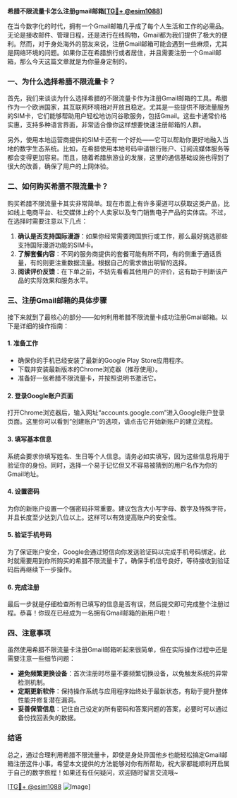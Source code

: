 **希腊不限流量卡怎么注册gmail邮箱[[TG💪+ @esim1088](https://t.me/s/esim1088)]**

在当今数字化的时代，拥有一个Gmail邮箱几乎成了每个人生活和工作的必需品。无论是接收邮件、管理日程，还是进行在线购物，Gmail都为我们提供了极大的便利。然而，对于身处海外的朋友来说，注册Gmail邮箱可能会遇到一些麻烦，尤其是网络环境的问题。如果你正在希腊旅行或者居住，并且需要注册一个Gmail邮箱，那么今天这篇文章就是为你量身定制的。

### 一、为什么选择希腊不限流量卡？

首先，我们来谈谈为什么选择希腊的不限流量卡作为注册Gmail邮箱的工具。希腊作为一个欧洲国家，其互联网环境相对开放且稳定。尤其是一些提供不限流量服务的SIM卡，它们能够帮助用户轻松地访问谷歌服务，包括Gmail。这些卡通常价格实惠，支持多种语言界面，非常适合像你这样想要快速注册邮箱的人群。

另外，使用本地运营商提供的SIM卡还有一个好处——它可以帮助你更好地融入当地的数字生态系统。比如，在希腊使用本地号码申请银行账户、订阅流媒体服务等都会变得更加容易。而且，随着希腊旅游业的发展，这里的通信基础设施也得到了很大的改善，确保了用户的上网体验。

### 二、如何购买希腊不限流量卡？

购买希腊不限流量卡其实非常简单。现在市面上有许多渠道可以获取这类产品，比如线上电商平台、社交媒体上的个人卖家以及专门销售电子产品的实体店。不过，在选择时需要注意以下几点：

1. **确认是否支持国际漫游**：如果你经常需要跨国旅行或工作，那么最好挑选那些支持国际漫游功能的SIM卡。
2. **了解套餐内容**：不同的服务商提供的套餐可能有所不同，有的侧重于通话质量，有的则更注重数据流量。根据自己的需求做出明智的选择。
3. **阅读评价反馈**：在下单之前，不妨先看看其他用户的评价，这有助于判断该产品的实际效果和服务水平。

### 三、注册Gmail邮箱的具体步骤

接下来就到了最核心的部分——如何利用希腊不限流量卡成功注册Gmail邮箱。以下是详细的操作指南：

#### 1. 准备工作

- 确保你的手机已经安装了最新的Google Play Store应用程序。
- 下载并安装最新版本的Chrome浏览器（推荐使用）。
- 准备好一张希腊不限流量卡，并按照说明书激活它。

#### 2. 登录Google账户页面

打开Chrome浏览器后，输入网址“accounts.google.com”进入Google账户登录页面。这里你可以看到“创建账户”的选项，请点击它开始新账户的建立流程。

#### 3. 填写基本信息

系统会要求你填写姓名、生日等个人信息。请务必如实填写，因为这些信息将用于验证你的身份。同时，选择一个易于记忆但又不容易被猜到的用户名作为你的Gmail地址。

#### 4. 设置密码

为你的新账户设置一个强密码非常重要。建议包含大小写字母、数字及特殊字符，并且长度至少达到八位以上。这样可以有效提高账户的安全性。

#### 5. 验证手机号码

为了保证账户安全，Google会通过短信向你发送验证码以完成手机号码绑定。此时就需要用到你所购买的希腊不限流量卡了。确保手机信号良好，等待接收到验证码后再继续下一步操作。

#### 6. 完成注册

最后一步就是仔细检查所有已填写的信息是否有误，然后提交即可完成整个注册过程。恭喜！你现在已经成为一名拥有Gmail邮箱的新用户啦！

### 四、注意事项

虽然使用希腊不限流量卡注册Gmail邮箱听起来很简单，但在实际操作过程中还是需要注意一些细节问题：

- **避免频繁更换设备**：首次注册时尽量不要频繁切换设备，以免触发系统的异常检测机制。
- **定期更新软件**：保持操作系统与应用程序始终处于最新状态，有助于提升整体性能并修复潜在漏洞。
- **妥善保管信息**：记住自己设定的所有密码和答案问题的答案，必要时可以通过备份找回丢失的数据。

### 结语

总之，通过合理利用希腊不限流量卡，即使是身处异国他乡也能轻松搞定Gmail邮箱注册这件小事。希望本文提供的方法能够对你有所帮助，祝大家都能顺利开启属于自己的数字旅程！如果还有任何疑问，欢迎随时留言交流哦~

[[TG💪+ @esim1088](https://t.me/s/esim1088) ![Image](https://i.postimg.cc/4NQfJmqS/Snipaste-2025-05-13-00-14-12.png)]
